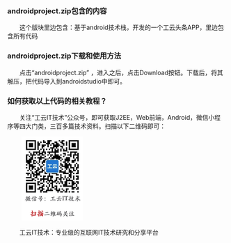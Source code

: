 ### androidproject.zip包含的内容  

&emsp;&emsp;这个版块里边包含：基于android技术栈，开发的一个工云头条APP，里边包含所有代码 

### androidproject.zip下载和使用方法

&emsp;&emsp;点击“androidproject.zip” ，进入之后，点击Download按钮。下载后，将其解压，把代码导入到androidstudio中即可。

### 如何获取以上代码的相关教程？

&emsp;&emsp;关注“工云IT技术”公众号，即可获取J2EE，Web前端，Android，微信小程序等四大门类，三百多篇技术资料。扫描以下二维码即可：

&emsp;&emsp; ![](https://github.com/gongyunit/resources/blob/master/ewm.png) 

&emsp;&emsp;工云IT技术：专业级的互联网IT技术研究和分享平台
